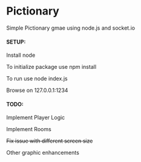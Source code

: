 # Pictionary
Simple Pictionary gmae using node.js and socket.io

#### SETUP:
Install node

To initialize package use npm install

To run use node index.js

Browse on 127.0.0.1:1234

#### TODO:
Implement Player Logic

Implement Rooms

~~Fix issue with different screen size~~

Other graphic enhancements
